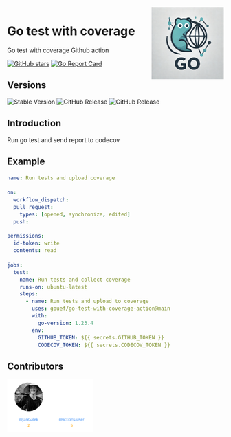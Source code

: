 <img align=right width="168" src="docs/gouef_logo.png">

# Go test with coverage
Go test with coverage Github action

[![GitHub stars](https://img.shields.io/github/stars/gouef/go-test-with-coverage-action?style=social)](https://github.com/gouef/go-test-with-coverage-action/stargazers)
[![Go Report Card](https://goreportcard.com/badge/github.com/gouef/go-test-with-coverage-action)](https://goreportcard.com/report/github.com/gouef/go-test-with-coverage-action)

## Versions
![Stable Version](https://img.shields.io/github/v/release/gouef/go-test-with-coverage-action?label=Stable&labelColor=green)
![GitHub Release](https://img.shields.io/github/v/release/gouef/go-test-with-coverage-action?label=RC&include_prereleases&filter=*rc*&logoSize=diago)
![GitHub Release](https://img.shields.io/github/v/release/gouef/go-test-with-coverage-action?label=Beta&include_prereleases&filter=*beta*&logoSize=diago)

## Introduction

Run go test and send report to codecov

## Example

```yaml
name: Run tests and upload coverage

on:
  workflow_dispatch:
  pull_request:
    types: [opened, synchronize, edited]
  push:

permissions:
  id-token: write
  contents: read

jobs:
  test:
    name: Run tests and collect coverage
    runs-on: ubuntu-latest
    steps:
      - name: Run tests and upload to coverage
        uses: gouef/go-test-with-coverage-action@main
        with:
          go-version: 1.23.4
        env:
          GITHUB_TOKEN: ${{ secrets.GITHUB_TOKEN }}
          CODECOV_TOKEN: ${{ secrets.CODECOV_TOKEN }}
```

## Contributors

<div style="display: flex; flex-wrap: wrap; align-items: center; margin-bottom: 10px;">
<span style="width:100px;">
  <a href="https://github.com/JanGalek"><img src="https://raw.githubusercontent.com/gouef/go-test-with-coverage-action/refs/heads/contributors-svg/.github/contributors/JanGalek.svg" alt="JanGalek" /></a>
</span>
<span style="width:100px;">
  <a href="https://github.com/actions-user"><img src="https://raw.githubusercontent.com/gouef/go-test-with-coverage-action/refs/heads/contributors-svg/.github/contributors/actions-user.svg" alt="actions-user" /></a>
</span>
</div>

